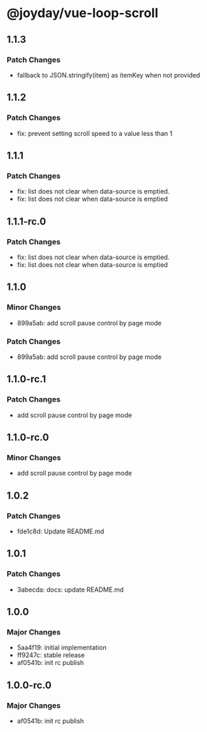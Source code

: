 # @joyday/vue-loop-scroll

## 1.1.3

### Patch Changes

- fallback to JSON.stringify(item) as itemKey when not provided

## 1.1.2

### Patch Changes

- fix: prevent setting scroll speed to a value less than 1

## 1.1.1

### Patch Changes

- fix: list does not clear when data-source is emptied.
- fix: list does not clear when data-source is emptied

## 1.1.1-rc.0

### Patch Changes

- fix: list does not clear when data-source is emptied.
- fix: list does not clear when data-source is emptied

## 1.1.0

### Minor Changes

- 899a5ab: add scroll pause control by page mode

### Patch Changes

- 899a5ab: add scroll pause control by page mode

## 1.1.0-rc.1

### Patch Changes

- add scroll pause control by page mode

## 1.1.0-rc.0

### Minor Changes

- add scroll pause control by page mode

## 1.0.2

### Patch Changes

- fde1c8d: Update README.md

## 1.0.1

### Patch Changes

- 3abecda: docs: update README.md

## 1.0.0

### Major Changes

- 5aa4f19: initial implementation
- ff9247c: stable release
- af0541b: init rc publish

## 1.0.0-rc.0

### Major Changes

- af0541b: init rc publish
